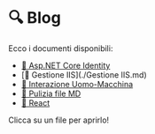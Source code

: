 # 🔍 Blog

Ecco i documenti disponibili:

- [📄 Asp.NET Core Identity](./AspnetCoreIdentity.md)
- [📄 Gestione IIS](./Gestione IIS.md)
- [📄 Interazione Uomo-Macchina](./IUM.md)
- [📄 Pulizia file MD](./PuliziaFile.md)
- [📄 React](./React.md)

Clicca su un file per aprirlo!
